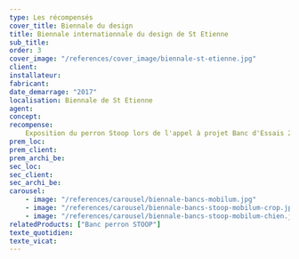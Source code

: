 ```yaml
---
type: Les récompensés
cover_title: Biennale du design
title: Biennale internationnale du design de St Etienne
sub_title:
order: 3
cover_image: "/references/cover_image/biennale-st-etienne.jpg"
client:
installateur:
fabricant:
date_demarrage: "2017"
localisation: Biennale de St Etienne
agent:
concept:
recompense:
    Exposition du perron Stoop lors de l'appel à projet Banc d'Essais 2017
prem_loc:
prem_client:
prem_archi_be:
sec_loc:
sec_client:
sec_archi_be:
carousel:
    - image: "/references/carousel/biennale-bancs-mobilum.jpg"
    - image: "/references/carousel/biennale-bancs-stoop-mobilum-crop.jpg"
    - image: "/references/carousel/biennale-bancs-stoop-mobilum-chien.jpg"
relatedProducts: ["Banc perron STOOP"]
texte_quotidien:
texte_vicat:
---
```


